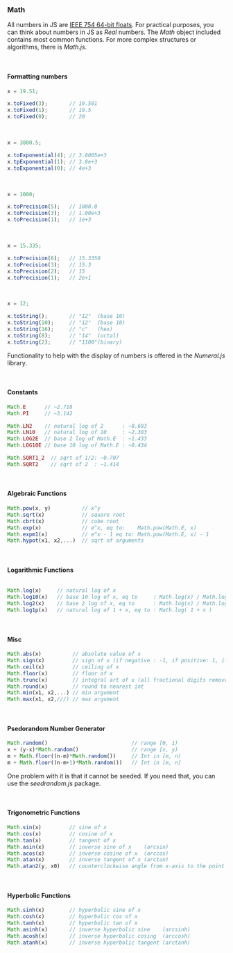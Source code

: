 
### Math


All numbers in JS are [IEEE 754 64-bit floats](https://en.wikipedia.org/wiki/Double-precision_floating-point_format ). For practical purposes, you can think about numbers in JS as _Real_ numbers. The _Math_ object included contains most common functions. For more complex structures or algorithms, there is _Math.js_.  

&nbsp;


#### Formatting numbers

```js
x = 19.51;
```
```js
x.toFixed(3);		// 19.501
x.toFixed(1);		// 19.5
x.toFixed(0);		// 20
```
&nbsp;

```js
x = 3800.5;
```
```js
x.toExponential(4);	// 3.8005e+3
x.tpExponential(1);	// 3.8e+3
x.toExponential(0);	// 4e+3
```
&nbsp;


```js
x = 1000;
```
```js
x.toPrecision(5);	// 1000.0
x.toPrecision(3);	// 1.00e+3
x.toPrecision(1);	// 1e+3
```
&nbsp;

```js
x = 15.335;
```
```js
x.toPrecision(6);	// 15.3350
x.toPrecision(3);	// 15.3
x.toPrecision(2);	// 15
x.toPrecision(1);	// 2e+1
```
&nbsp;

```js
x = 12;
```
```js
x.toString();		// "12"	 (base 10)
x.toString(10);		// "12"	 (base 10)
x.toString(16);		// "c"   (hex)
x.toString(8);		// "14"	 (octal)
x.toString(2);		// "1100"(binary)
```

Functionality to help with the display of numbers is offered in the _Numeral.js_ library.

&nbsp;


#### Constants

```js
Math.E		// ~2.718
Math.PI		// ~3.142

Math.LN2	// natural log of 2      : ~0.693
Math.LN10	// natural log of 10     : ~2.303
Math.LOG2E	// base 2 log of Math.E  : ~1.433
Math.LOG10E	// base 10 log of Math.E : ~0.434

Math.SQRT1_2  // sqrt of 1/2: ~0.707
Math.SQRT2	  // sqrt of 2  : ~1.414
```

&nbsp;


#### Algebraic Functions 

```js
Math.pow(x, y)			// x^y
Math.sqrt(x)			// square root
Math.cbrt(x)			// cube root
Math.exp(x)				// e^x, eq to:    Math.pow(Math.E, x)
Math.expm1(x)			// e^x - 1 eq to: Math.pow(Math.E, x) - 1
Math.hypot(x1, x2,...)	// sqrt of arguments
```
&nbsp;


#### Logarithmic Functions

```js

Math.log(x)		// natural log of x
Math.log10(x)	// base 10 log of x, eq to     : Math.log(x) / Math.log(10)
Math.log2(x)	// base 2 log of x, eq to      : Math.log(x) / Math.log(2)
Math.log1p(x)	// natural log of 1 + x, eq to : Math.log( 1 + x )
```
&nbsp;


#### Misc

```js
Math.abs(x)			 // absolute value of x
Math.sign(x)		 // sign of x (if negative : -1, if positive: 1, if 0: 0)
Math.ceil(x)		 // ceiling of x
Math.floor(x)		 // floor of x
Math.trunc(x)		 // integral art of x (all fractional digits removed)
Math.round(x)		 // round to nearest int
Math.min(x1, x2,...) // min argument
Math.max(x1, x2,///) // max argument
```
&nbsp;


#### Psedorandom Number Generator

```js
Math.random()							// range [0, 1)
x + (y-x)*Math.random() 				// range [x, y)
m + Math.floor((n-m)*Math.random())		// Int in [m, n)
m + Math.floor((n-m+1)*Math.random())	// Int in [m, n]
```

One problem with it is that it cannot be seeded. If you need that, you can use the _seedrandom.js_ package.

&nbsp;

#### Trigonometric Functions


```js
Math.sin(x)			// sine of x
Math.cos(x)			// cosine of x
Math.tan(x)			// tangent of x
Math.asin(x)		// inverse sine of x    (arcsin)
Math.acos(x)		// inverse cosine of x  (arccos)
Math.atan(x)		// inverse tangent of x (arctan)
Math.atan2(y, x0)	// counterclockwise angle from x-axis to the point (x, y)
```
&nbsp;


#### Hyperbolic Functions

```js
Math.sinh(x)		// hyperbolic sine of x
Math.cosh(x)		// hyperbolic cos of x
Math.tanh(x)		// hyperbolic tan of x
Math.asinh(x)		// inverse hyperbolic sine    (arcsinh)
Math.acosh(x)		// inverse hyperbolic cosing  (arccosh)
Math.atanh(x)		// inverse hyperbolic tangent (arctanh)
```


